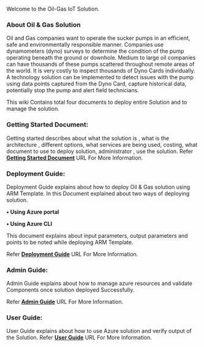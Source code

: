 Welcome to the Oil-Gas IoT Solution.

### About Oil & Gas Solution

Oil and Gas companies want to operate the sucker pumps in an efficient, safe and environmentally responsible manner. Companies use dynamometers (dyno) surveys to determine the condition of the pump operating beneath the ground or downhole. Medium to large oil companies can have thousands of these pumps scattered throughout remote areas of the world. It is very costly to inspect thousands of Dyno Cards individually.
A technology solution can be implemented to detect issues with the pump using data points captured from the Dyno Card, capture historical data, potentially stop the pump and alert field technicians.

This wiki Contains total four documents to deploy entire Solution and to manage the solution.

### Getting Started Document:

Getting started describes about what the solution is , what is the architecture , different options, what services are being used, costing, what document to use to deploy solution, administrator , use the solution.
Refer **[Getting Started Document](https://github.com/BlueMetal/iot-edge-dynocard/blob/master/dynocards-wiki/Getting-Started-page.md)** URL For More Information.

### Deployment Guide:

Deployment Guide explains about how to deploy Oil & Gas solution using ARM Template. In this Document explained about two ways of deploying solution.

**• Using Azure portal**

**• Using Azure CLI**

This document explains about input parameters, output parameters and points to be noted while deploying ARM Template.

Refer **[Deployment Guide](https://github.com/BlueMetal/iot-edge-dynocard/blob/master/dynocards-wiki/Deployment-Guide.md)** URL For More Information.

### Admin Guide:
Admin Guide explains about how to manage azure resources and validate Components once solution deployed Successfully.

Refer **[Admin Guide](https://github.com/BlueMetal/iot-edge-dynocard/blob/master/dynocards-wiki/Admin-Guide-Page.md)** URL For More Information.

### User Guide:
User Guide explains about how to use Azure solution and verify output of the Solution.
Refer **[User Guide](https://github.com/BlueMetal/iot-edge-dynocard/blob/master/dynocards-wiki/User-Guide.md)** URL For More Information.
